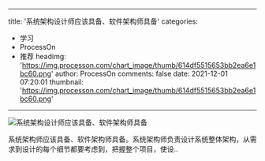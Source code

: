 
---
title: '系统架构设计师应该具备、软件架构师具备'
categories: 
 - 学习
 - ProcessOn
 - 推荐
headimg: 'https://img.processon.com/chart_image/thumb/614df5515653bb2ea6e1bc60.png'
author: ProcessOn
comments: false
date: 2021-12-01 07:20:01
thumbnail: 'https://img.processon.com/chart_image/thumb/614df5515653bb2ea6e1bc60.png'
---

<div>   
<img class="thumb" alt="系统架构设计师应该具备、软件架构师具备" src="https://img.processon.com/chart_image/thumb/614df5515653bb2ea6e1bc60.png" referrerpolicy="no-referrer">
<p>系统架构师应该具备、软件架构师具备。系统架构师负责设计系统整体架构，从需求到设计的每个细节都要考虑到，把握整个项目，使设..</p>  
</div>
            